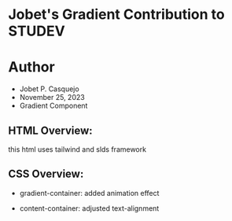 # Jobet's Gradient Contribution to STUDEV

# Author
- Jobet P. Casquejo
- November 25, 2023
- Gradient Component

## HTML Overview:

this html uses tailwind and slds framework


## CSS Overview:

- gradient-container: added animation effect

- content-container: adjusted text-alignment

